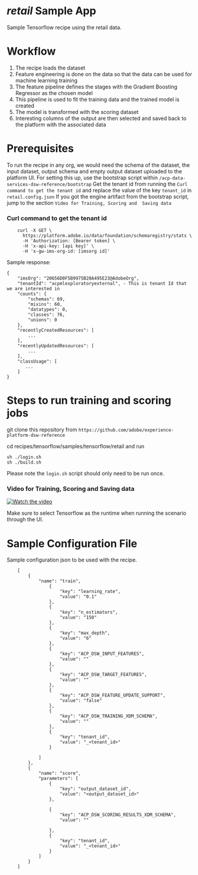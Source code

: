 # _retail_ Sample App

Sample Tensorflow recipe using the retail data.

# Workflow
 
1. The recipe loads the dataset
2. Feature engineering is done on the data so that the data can be used for machine learning training
3. The feature pipeline defines the stages with the Gradient Boosting Regressor as the chosen model
4. This pipeline is used to fit the training data and the trained model is created 
5. The model is transformed with the scoring dataset
6. Interesting columns of the output are then selected and saved back to the platform with the associated data

# Prerequisites

To run the recipe in any org, we would need the schema of the dataset, the input dataset, 
output schema and empty output dataset uploaded to the platform UI. For setting this up, use the bootstrap script 
within `/acp-data-services-dsw-reference/bootstrap`
Get the tenant id from running the `Curl command to get the tenant id` and replace the value of the key `tenant_id` in `retail.config.json` 
If you got the engine artifact from the bootstrap script, jump to the section `Video for Training, Scoring and 
Saving data`

### Curl command to get the tenant id

```
    curl -X GET \
      https://platform.adobe.io/data/foundation/schemaregistry/stats \
      -H 'Authorization: [Bearer token] \
      -H 'x-api-key: [api key]' \
      -H 'x-gw-ims-org-id: [imsorg id]'
``` 
 
 Sample response:
 
 ```
 {
     "imsOrg": "20656D0F5B9975B20A495E23@AdobeOrg",
     "tenantId": "acpmlexploratoryexternal", - This is tenant Id that we are interested in
     "counts": {
         "schemas": 69,
         "mixins": 60,
         "datatypes": 0,
         "classes": 76,
         "unions": 0
     },
     "recentlyCreatedResources": [
         ...
     ],
     "recentlyUpdatedResources": [
         ...
     ],
     "classUsage": [
     	...
     ]   
 }
 ```
# Steps to run training and scoring jobs

git clone this repository from `https://github.com/adobe/experience-platform-dsw-reference`

cd recipes/tensorflow/samples/tensorflow/retail and run

```
sh ./login.sh
sh ./build.sh
```

Please note the `login.sh` script should only need to be run once.


### Video for Training, Scoring and Saving data
[![Watch the video](../../docs/images/HomePage.png)](https://youtu.be/rur0jkqhvno)

Make sure to select Tensorflow as the runtime when running the scenario through the UI.

# Sample Configuration File
Sample configuration json to be used with the recipe.
```
    [
        {
            "name": "train",
                {
                    "key": "learning_rate",
                    "value": "0.1"
                },
                {
                    "key": "n_estimators",
                    "value": "150"
                },
                {
                    "key": "max_depth",
                    "value": "6"
                },
                {
                    "key": "ACP_DSW_INPUT_FEATURES",
                    "value": ""
                },
                {
                    "key": "ACP_DSW_TARGET_FEATURES",
                    "value": ""
                },
                {
                    "key": "ACP_DSW_FEATURE_UPDATE_SUPPORT",
                    "value": "false"
                },
                {
                    "key": "ACP_DSW_TRAINING_XDM_SCHEMA",
                    "value": ""
                },
                {
                    "key": "tenant_id",
                    "value": "_<tenant_id>"
                }
    
            ]
        },
        {
            "name": "score",
            "parameters": [
                {
                    "key": "output_dataset_id",
                    "value": "<output_dataset_id>"
                },
    
                {
                    "key": "ACP_DSW_SCORING_RESULTS_XDM_SCHEMA",
                    "value": ""
    
                },
                {
                    "key": "tenant_id",
                    "value": "_<tenant_id>"
                }
            ]
        }
    ]

```
